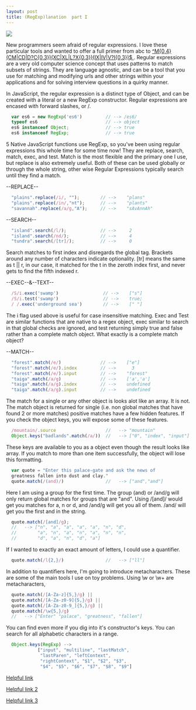 ```yaml
---
layout: post
title: (RegExp)lanation  part I
---
```


<img src="yo-dawg-regex.jpg" />

New programmers seem afraid of regular expressions. I love these particular tools and wanted to offer  a full primer from abc to <a href="http://stackoverflow.com/questions/800813/what-is-the-most-difficult-challenging-regular-expression-you-have-ever-written"> ^M{0,4}(CM|CD|D?C{0,3})(XC|XL|L?X{0,3})(IX|IV|V?I{0,3})$ </a>. Regular expressions are a very old computer science concept that uses patterns to match subsets of strings. They are language agnostic, and can be a tool that you use for matching and modifying urls and other strings within your applications and for solving interview questions in a quirky manner.

In JavaScript, the regular expression is a distinct type of Object, and can be created with a literal or a new RegExp constructor. Regular expressions are encased with forward slashes, or /.

```javascript
  var es6 = new RegExp('es6')         // --> /es6/
  typeof es6                          // --> object
  es6 instanceof Object;              // --> true
  es6 instanceof RegExp;              // --> true
```

5 Native JavaScript functions use RegExp, so you've been using regular expressions this whole time for some time now! They are replace, search, match, exec, and test. Match is the most flexible and the primary one I use, but replace is also extremely useful. Both of these can be used globally or through the whole string, other wise Regular Expressions typically search until they find a match.

  --REPLACE--

```javascript
  "plains".replace(/i/, "");        // -->    "plans"
  "plains".replace(/in/,"nt");      // -->    "plants"
  "savannah".replace(/a/g,"A");     // -->    "sAvAnnAh"
```

  --SEARCH--

```javascript
  "island".search(/l/);             // -->     2
  "island".search(/nd/);            // -->     4
  "tundra".search(/[tr]/);          // -->     0
```

Search matches to first index and disregards the global tag. Brackets around any number of characters indicate optionality. [tr] means the same as t || r, in our case, it matched for the t in the zeroth index first, and never gets to find the fifth indexed r.

 --EXEC--&--TEXT--

```javascript
  /S/i.exec('swamp')                 // -->    ["s"]
  /S/i.test('swamp')                 // -->    true;
  / /.exec('underground sea')        // -->    [" "]
```

The i flag used above is useful for case insensitive matching. Exec and Test are similar functions that are native to a regex object, exec similar to search in that global checks are ignored, and test returning simply true and false rather than a complete match object.  What exactly is a complete match object?

 --MATCH--

```javascript
  "forest".match(/e/)               // -->    ["e"]
  "forest".match(/e/).index         // -->      3
  "forest".match(/e/).input         // -->    "forest"
  "taiga".match(/a/g)               // -->    ['a','a']
  "taiga".match(/a/g).index         // -->    undefined
  "taiga".match(/a/g).input         // -->    undefined
```

The match for a single or any other object is looks alot like an array. It is not. The match object is returned for single (i.e. non global matches that have found 2 or more matches) positive matches have a few hidden features. If you check the object keys, you will expose some of these features.

```javascript
  /mountain/.source                   //   --> "mountain"
  Object.keys("badlands".match(/a/))  //   --> ["0", "index", "input"]
```

These keys are available to you as a object even though the result looks like array.
If you match to more than one item successfully, the object will lose this formatting.

```javascript
  var quote = "Enter this palace-gate and ask the news of
  greatness fallen into dust and clay."
  quote.match(/(and)/)                //   --> ["and","and"]
```

Here I am using a group for the first time. The group (and) or /and/g will only return global matches for groups that are "and". Using /[and]/ would get you matches for a, n or d, and /and/g will get you all of them. /and/ will get you the first and in the string.

```javascript
  quote.match(/[and]/g);
  //   --> ["n", "a", "a", "a", "a", "n", "d",
  //        "a", "n", "a", "n", "a", "n", "n",
  //        "d", "a", "n", "d", "a"]
```

If I wanted to exactly an exact amount of letters, I could use a quantifier.

```javascript
  quote.match(/l{2,}/)                //   --> ["ll"]
```

In addition to quantifiers here, I'm going to introduce metacharacters. These are some of the main tools I use on toy problems. Using \w or \w+ are metacharacters,


```javascript
  quote.match(/[A-Za-z]{5,}/g) ||
  quote.match(/[A-Za-z0-9]{5,}/g) ||
  quote.match(/[A-Za-z0-9_]{5,}/g) ||
  quote.match(/\w{5,}/g)
  //   --> ["Enter" "palace", "greatness", "fallen"]
```

You can find even more if you dig into it's constructor's keys.
You can search for all alphabetic characters in a range.

```javascript
  Object.keys(RegExp) -->
            ["input", "multiline", "lastMatch",
             "lastParen", "leftContext",
             "rightContext", "$1", "$2", "$3",
             "$4", "$5", "$6", "$7", "$8", "$9"]
```

<a target="_blank" href="http://bjorn.tipling.com/state-and-regular-expressions-in-javascript"> Helpful link </a>

<a target="_blank" href="http://code.tutsplus.com/tutorials/8-regular-expressions-you-should-know--net-6149"> Helpful link 2 </a>

<a target="_blank" href="http://geniuscarrier.com/common-regular-expressions-in-javascript/" >  Helpful link 3 </a>
